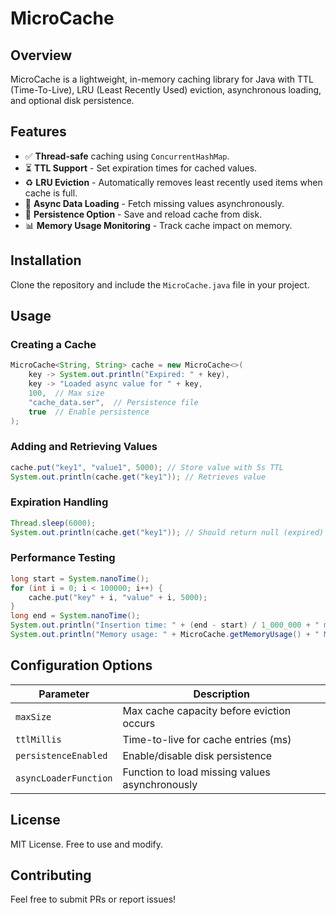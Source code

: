 # MicroCache

## Overview
MicroCache is a lightweight, in-memory caching library for Java with TTL (Time-To-Live), LRU (Least Recently Used) eviction, asynchronous loading, and optional disk persistence.

## Features
- ✅ **Thread-safe** caching using `ConcurrentHashMap`.
- ⏳ **TTL Support** - Set expiration times for cached values.
- ♻️ **LRU Eviction** - Automatically removes least recently used items when cache is full.
- 🚀 **Async Data Loading** - Fetch missing values asynchronously.
- 💾 **Persistence Option** - Save and reload cache from disk.
- 📊 **Memory Usage Monitoring** - Track cache impact on memory.

## Installation
Clone the repository and include the `MicroCache.java` file in your project.

## Usage
### Creating a Cache
```java
MicroCache<String, String> cache = new MicroCache<>(
    key -> System.out.println("Expired: " + key),
    key -> "Loaded async value for " + key,
    100,  // Max size
    "cache_data.ser",  // Persistence file
    true  // Enable persistence
);
```

### Adding and Retrieving Values
```java
cache.put("key1", "value1", 5000); // Store value with 5s TTL
System.out.println(cache.get("key1")); // Retrieves value
```

### Expiration Handling
```java
Thread.sleep(6000);
System.out.println(cache.get("key1")); // Should return null (expired)
```

### Performance Testing
```java
long start = System.nanoTime();
for (int i = 0; i < 100000; i++) {
    cache.put("key" + i, "value" + i, 5000);
}
long end = System.nanoTime();
System.out.println("Insertion time: " + (end - start) / 1_000_000 + " ms");
System.out.println("Memory usage: " + MicroCache.getMemoryUsage() + " MB");
```

## Configuration Options
| Parameter | Description |
|-----------|-------------|
| `maxSize` | Max cache capacity before eviction occurs |
| `ttlMillis` | Time-to-live for cache entries (ms) |
| `persistenceEnabled` | Enable/disable disk persistence |
| `asyncLoaderFunction` | Function to load missing values asynchronously |

## License
MIT License. Free to use and modify.

## Contributing
Feel free to submit PRs or report issues!

